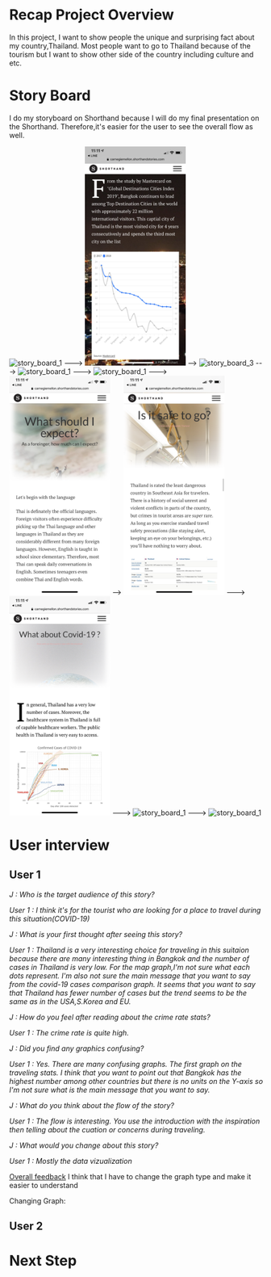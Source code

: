 
# Recap Project Overview
In this project, I want to show people the unique and surprising fact about my country,Thailand.
Most people want to go to Thailand because of the tourism but I want to show other side of the country including culture and etc.

# Story Board
I do my storyboard on Shorthand because I will do my final presentation on the Shorthand. Therefore,it's easier for the user to see the overall flow as well.

<img src="shorthand_1.PNG" alt="story_board_1" width="200"/> ---> <img src="shorthand_2.PNG" alt="story_board_2" width="200"/> --> <img src="shorthand_3.PNG" alt="story_board_3" width="200"/> --->  <img src="shorthand_4.PNG" alt="story_board_1" width="200"/> ---> <img src="shorthand_5.PNG" alt="story_board_1" width="200"/> ---> <img src="shorthand_6.PNG" alt="story_board_1" width="200"/> --> <img src="shorthand_7.PNG" alt="story_board_1" width="200"/> ---> <img src="shorthand_8.PNG" alt="story_board_1" width="200"/>  ---> <img src="shorthand_9.PNG" alt="story_board_1" width="200"/> ---> <img src="shorthand_10.PNG" alt="story_board_1" width="200"/> 

# User interview

## User 1

<em>J : Who is the target audience of this story?

User 1 : I think it's for the tourist who are looking for a place to travel during this situation(COVID-19)

J : What is your first thought after seeing this story?

User 1 : Thailand is a very interesting choice for traveling in this suitaion because there are many interesting thing in Bangkok and the number of cases in Thailand is very low. For the map graph,I'm not sure what each dots represent. I'm also not sure the main message that you want to say from the covid-19 cases comparison graph. It seems that you want to say that Thailand has fewer number of cases but the trend seems to be the same as in the USA,S.Korea and EU.

J : How do you feel after reading about the crime rate stats?

User 1 : The crime rate is quite high.

J : Did you find any graphics confusing?

User 1 :  Yes. There are many confusing graphs. The first graph on the traveling stats. I think that you want to point out that Bangkok has the highest number among other countries but there is no units on the Y-axis so I'm not sure what is the main message that you want to say. 

J : What do you think about the flow of the story?

User 1 : The flow is interesting. You use the introduction with the inspiration then telling about the cuation or concerns during traveling.

J : What would you change about this story?

User 1 : Mostly the data vizualization</em>

<ins>Overall feedback</ins>
I think that I have to change the graph type and make it easier to understand

Changing Graph:

## User 2

# Next Step

